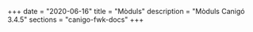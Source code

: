 +++
date        = "2020-06-16"
title       = "Mòduls"
description = "Mòduls Canigó 3.4.5"
sections    = "canigo-fwk-docs"
+++